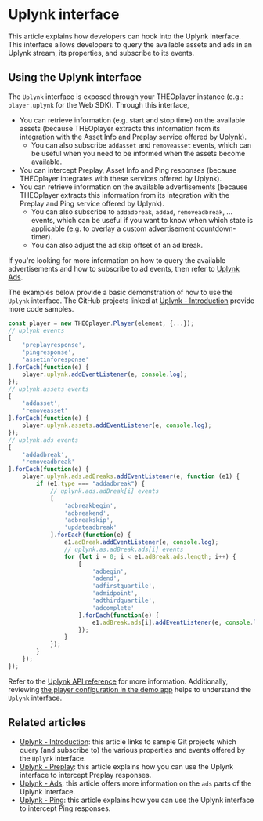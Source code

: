 # Uplynk interface

This article explains how developers can hook into the Uplynk interface. This interface allows developers to query the available assets and ads in an Uplynk stream, its properties, and subscribe to its events.

## Using the Uplynk interface

The `Uplynk` interface is exposed through your THEOplayer instance (e.g.: `player.uplynk` for the Web SDK). Through this interface,

- You can retrieve information (e.g. start and stop time) on the available assets (because THEOplayer extracts this information from its integration with the Asset Info and Preplay service offered by Uplynk).
  - You can also subscribe `addasset` and `removeasset` events, which can be useful when you need to be informed when the assets become available.
- You can intercept Preplay, Asset Info and Ping responses (because THEOplayer integrates with these services offered by Uplynk).
- You can retrieve information on the available advertisements (because THEOplayer extracts this information from its integration with the Preplay and Ping service offered by Uplynk).
  - You can also subscribe to `addadbreak`, `addad`, `removeadbreak`, ... events, which can be useful if you want to know when which state is applicable (e.g. to overlay a custom advertisement countdown-timer).
  - You can also adjust the ad skip offset of an ad break.

If you're looking for more information on how to query the available advertisements and how to subscribe to ad events, then refer to [Uplynk Ads](02-ads.md).

The examples below provide a basic demonstration of how to use the `Uplynk` interface. The GitHub projects linked at [Uplynk - Introduction](00-introduction.mdx) provide more code samples.

```js
const player = new THEOplayer.Player(element, {...});
// uplynk events
[
    'preplayresponse',
    'pingresponse',
    'assetinforesponse'
].forEach(function(e) {
    player.uplynk.addEventListener(e, console.log);
});
// uplynk.assets events
[
    'addasset',
    'removeasset'
].forEach(function(e) {
    player.uplynk.assets.addEventListener(e, console.log);
});
// uplynk.ads events
[
    'addadbreak',
    'removeadbreak'
].forEach(function(e) {
    player.uplynk.ads.adBreaks.addEventListener(e, function (e1) {
        if (e1.type === "addadbreak") {
            // uplynk.ads.adBreak[i] events
            [
                'adbreakbegin',
                'adbreakend',
                'adbreakskip',
                'updateadbreak'
            ].forEach(function(e) {
                e1.adBreak.addEventListener(e, console.log);
                // uplynk.as.adBreak.ads[i] events
                for (let i = 0; i < e1.adBreak.ads.length; i++) {
                    [
                        'adbegin',
                        'adend',
                        'adfirstquartile',
                        'admidpoint',
                        'adthirdquartile',
                        'adcomplete'
                    ].forEach(function(e) {
                        e1.adBreak.ads[i].addEventListener(e, console.log);
                    });
                }
            });
        }
    });
});
```

Refer to the [Uplynk API reference](pathname:///theoplayer/v9/api-reference/web/interfaces/Uplynk.html) for more information. Additionally, reviewing [the player configuration in the demo app](https://github.com/THEOplayer/samples-html5-sdk/blob/master/reference-apps/verizon-media-app/src/player.js) helps to understand the `Uplynk` interface.

## Related articles

- [Uplynk - Introduction](00-introduction.mdx): this article links to sample Git projects which query (and subscribe to) the various properties and events offered by the `Uplynk` interface.
- [Uplynk - Preplay](01-preplay.md): this article explains how you can use the Uplynk interface to intercept Preplay responses.
- [Uplynk - Ads](02-ads.md): this article offers more information on the `ads` parts of the Uplynk interface.
- [Uplynk - Ping](03-ping.md): this article explains how you can use the Uplynk interface to intercept Ping responses.
